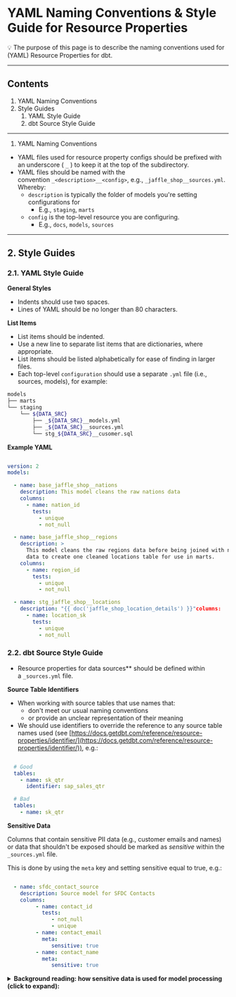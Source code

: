 # YAML Naming Conventions & Style Guide for Resource Properties

:bulb: The purpose of this page is to describe the naming conventions used for (YAML) Resource Properties for dbt.

---

## Contents

1. YAML Naming Conventions
2. Style Guides
   1. YAML Style Guide
   2. dbt Source Style Guide

---

1. YAML Naming Conventions

* YAML files used for resource property configs should be prefixed with an underscore ( `_` ) to keep it at the top of the subdirectory.
* YAML files should be named with the convention `_<description>__<config>`, e.g., `_jaffle_shop__sources.yml`. Whereby:
  * `description` is typically the folder of models you're setting configurations for
    * E.g., `staging`, `marts`
  * `config` is the top-level resource you are configuring.
    * E.g., `docs`, `models`, `sources`

---

## 2. Style Guides

### 2.1. YAML Style Guide

**General Styles**

* Indents should use two spaces.
* Lines of YAML should be no longer than 80 characters.

**List Items**

* List items should be indented.
* Use a new line to separate list items that are dictionaries, where appropriate.
* List items should be listed alphabetically for ease of finding in larger files.
* Each top-level `configuration` should use a separate `.yml` file (i.e., sources, models), for example:

```bash
models
├── marts
└── staging
    └── ${DATA_SRC}
        ├── _${DATA_SRC}__models.yml
        ├── _${DATA_SRC}__sources.yml
        └── stg_${DATA_SRC}__cusomer.sql
```

**Example YAML**

```yaml

version: 2
models:

  - name: base_jaffle_shop__nations
    description: This model cleans the raw nations data
    columns:
      - name: nation_id
        tests:
          - unique
          - not_null

  - name: base_jaffle_shop__regions
    description: >
      This model cleans the raw regions data before being joined with nations
      data to create one cleaned locations table for use in marts.
    columns:
      - name: region_id
        tests:
          - unique
          - not_null

  - name: stg_jaffle_shop__locations
    description: "{{ doc('jaffle_shop_location_details') }}"columns:
      - name: location_sk
        tests:
          - unique
          - not_null

```

### 2.2. dbt Source Style Guide

* Resource properties for data sources** should be defined within a `_sources.yml` file.

**Source Table Identifiers**

* When working with source tables that use names that:
  * don't meet our usual naming conventions
  * or provide an unclear representation of their meaning
* We should use identifiers to override the reference to any source table names used (see [https://docs.getdbt.com/reference/resource-properties/identifier/](https://docs.getdbt.com/reference/resource-properties/identifier/)), e.g.:

```yaml

  # Good
  tables:
    - name: sk_qtr
      identifier: sap_sales_qtr

  # Bad
  tables:
    - name: sk_qtr

```

**Sensitive Data**

Columns that contain sensitive PII data (e.g., customer emails and names) or data that shouldn't be exposed should be marked as *sensitive* within the `_sources.yml` file.

This is done by using the `meta` key and setting sensitive equal to true, e.g.:

```yaml

  - name: sfdc_contact_source
    description: Source model for SFDC Contacts
    columns:
         - name: contact_id
           tests:
              - not_null
              - unique
         - name: contact_email
           meta:
              sensitive: true
         - name: contact_name
           meta:
              sensitive: true

```

<details>

**<summary>Background reading: how sensitive data is used for model processing (click to expand):</summary>**

* Two separate models are then created from the source model: a sensitive and non-sensitive model.
* The non-sensitive model uses a dbt macro called `hash_sensitive_columns` which takes the source table and hashes all of the columns with sensitive: true in the meta field. No specific join key is specified since all columns are hashed similarly. Another column can be added to this model as a joining key outside of the macro if needed. The `sfdc_contact` model is an excellent example. 2 columns are hashed, but an additional primary key of `contact_id` is specified.
* The dbt macro `nohash_sensitive_columns` is used in the sensitive model to create a joining key. The macro takes the source table and a column as the join key and returns the hashed column as the join key and the remaining columns unhashed.

</details>
